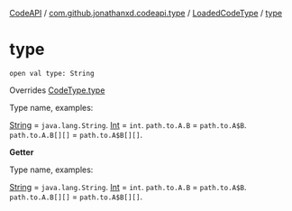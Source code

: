 [CodeAPI](../../index.md) / [com.github.jonathanxd.codeapi.type](../index.md) / [LoadedCodeType](index.md) / [type](.)

# type

`open val type: String`

Overrides [CodeType.type](../-code-type/type.md)

Type name, examples:

[String](#) = `java.lang.String`.
[Int](#) = `int`.
`path.to.A.B` = `path.to.A$B`.
`path.to.A.B[][]` = `path.to.A$B[][]`.

**Getter**

Type name, examples:

[String](#) = `java.lang.String`.
[Int](#) = `int`.
`path.to.A.B` = `path.to.A$B`.
`path.to.A.B[][]` = `path.to.A$B[][]`.

